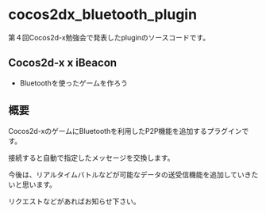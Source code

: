 cocos2dx_bluetooth_plugin
==============

第４回Cocos2d-x勉強会で発表したpluginのソースコードです。

## Cocos2d-x x iBeacon 
* Bluetoothを使ったゲームを作ろう

概要
---------
Cocos2d-xのゲームにBluetoothを利用したP2P機能を追加するプラグインです。

接続すると自動で指定したメッセージを交換します。

今後は、リアルタイムバトルなどが可能なデータの送受信機能を追加していきたいと思います。


リクエストなどがあればお知らせ下さい。

